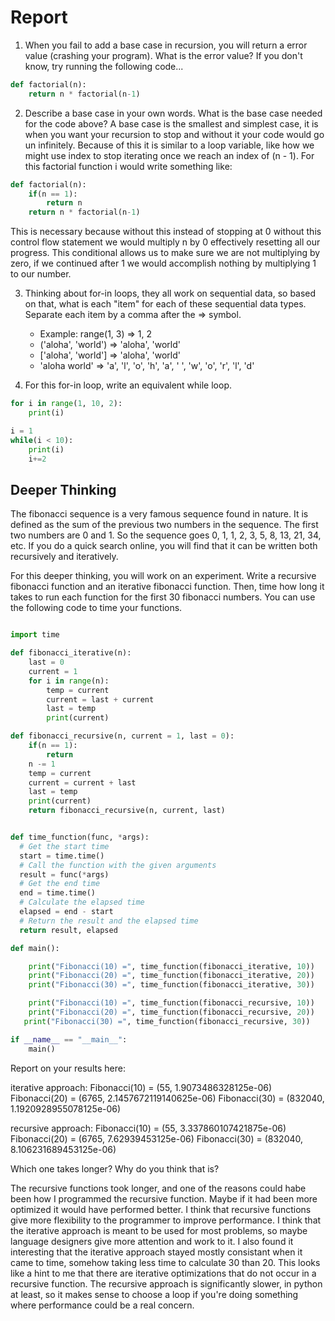 # Report 


1. When you fail to add a base case in recursion, you will return a error value (crashing your program). What is the error value? If you don't know, try running the following code...
```python
def factorial(n):
    return n * factorial(n-1)
```
2. Describe a base case in your own words. What is the base case needed for the code above?
A base case is the smallest and simplest case, it is when you want your recursion to stop and without it your code would go un infinitely. Because of this it is similar to a loop variable, like how we might use index to stop iterating once we reach an index of (n - 1). For this factorial function i would write something like:
```python
def factorial(n):
    if(n == 1):
        return n
    return n * factorial(n-1)
```
This is necessary because without this instead of stopping at 0 without this control flow statement we would multiply n by 0 effectively resetting all our progress. This conditional allows us to make sure we are not multiplying by zero, if we continued after 1 we would accomplish nothing by multiplying 1 to our number.   

3. Thinking about for-in loops, they all work on sequential data, so based on that, what is each "item" for each of these sequential data types. Separate each item by a comma after the => symbol. 
    * Example: range(1, 3) => 1, 2
    * ('aloha', 'world') => 'aloha', 'world'
    * ['aloha', 'world'] => 'aloha', 'world'
    * 'aloha world' => 'a', 'l', 'o', 'h', 'a', ' ', 'w', 'o', 'r', 'l', 'd'

4. For this for-in loop, write an equivalent while loop. 
```python
for i in range(1, 10, 2):
    print(i)
```
```python
i = 1
while(i < 10):
    print(i)
    i+=2
```

## Deeper Thinking

The fibonacci sequence is a very famous sequence found in nature. It is defined as the sum of the previous two numbers in the sequence. The first two numbers are 0 and 1. So the sequence goes 0, 1, 1, 2, 3, 5, 8, 13, 21, 34, etc. If you do a quick search online, you will find that it can be written both recursively and iteratively.

For this deeper thinking, you will work on an experiment. Write a recursive fibonacci function and an iterative fibonacci function. Then, time how long it takes to run each function for the first 30 fibonacci numbers. You can use the following code to time your functions. 


```python

import time

def fibonacci_iterative(n):
    last = 0
    current = 1
    for i in range(n):
        temp = current
        current = last + current
        last = temp
        print(current)

def fibonacci_recursive(n, current = 1, last = 0):
    if(n == 1):
        return
    n -= 1
    temp = current
    current = current + last
    last = temp
    print(current)
    return fibonacci_recursive(n, current, last)


def time_function(func, *args):
  # Get the start time
  start = time.time()
  # Call the function with the given arguments
  result = func(*args)
  # Get the end time
  end = time.time()
  # Calculate the elapsed time
  elapsed = end - start
  # Return the result and the elapsed time
  return result, elapsed

def main():

    print("Fibonacci(10) =", time_function(fibonacci_iterative, 10))
    print("Fibonacci(20) =", time_function(fibonacci_iterative, 20))
    print("Fibonacci(30) =", time_function(fibonacci_iterative, 30))

    print("Fibonacci(10) =", time_function(fibonacci_recursive, 10))
    print("Fibonacci(20) =", time_function(fibonacci_recursive, 20))
   print("Fibonacci(30) =", time_function(fibonacci_recursive, 30))

if __name__ == "__main__":
    main()

```

Report on your results here:

iterative approach:
Fibonacci(10) = (55, 1.9073486328125e-06)
Fibonacci(20) = (6765, 2.1457672119140625e-06)
Fibonacci(30) = (832040, 1.1920928955078125e-06)

recursive approach:
Fibonacci(10) = (55, 3.337860107421875e-06)
Fibonacci(20) = (6765, 7.62939453125e-06)
Fibonacci(30) = (832040, 8.106231689453125e-06)

Which one takes longer? Why do you think that is? 

The recursive functions took longer, and one of the reasons could habe been how I programmed the recursive function. Maybe if it had been more optimized it would have performed better. I think that recursive functions give more flexibility to the programmer to improve performance. I think that the iterative approach is meant to be used for most problems, so maybe language designers give more attention and work to it. I also found it interesting that the iterative approach stayed mostly consistant when it came to time, somehow taking less time to calculate 30 than 20. This looks like a hint to me that there are iterative optimizations that do not occur in a recursive function. The recursive approach is significantly slower, in python at least, so it makes sense to choose a loop if you're doing something where performance could be a real concern. 